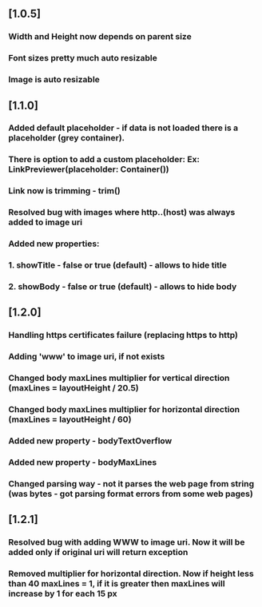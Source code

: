 ## [1.0.5]
### Width and Height now depends on parent size
### Font sizes pretty much auto resizable
### Image is auto resizable

## [1.1.0]
### Added default placeholder - if data is not loaded there is a placeholder (grey container).
### There is option to add a custom placeholder: Ex: LinkPreviewer(placeholder: Container())
### Link now is trimming - trim()
### Resolved bug with images where http..(host) was always added to image uri
### Added new properties: 
### 1. showTitle - false or true (default) - allows to hide title
### 2. showBody - false or true (default) - allows to hide body

## [1.2.0]
### Handling https certificates failure (replacing https to http)
### Adding 'www' to image uri, if not exists
### Changed body maxLines multiplier for vertical direction (maxLines = layoutHeight / 20.5)
### Changed body maxLines multiplier for horizontal direction (maxLines = layoutHeight / 60)
### Added new property - bodyTextOverflow
### Added new property - bodyMaxLines
### Changed parsing way - not it parses the web page from string (was bytes - got parsing format errors from some web pages)

## [1.2.1]
### Resolved bug with adding WWW to image uri. Now it will be added only if original uri will return exception
### Removed multiplier for horizontal direction. Now if height less than 40 maxLines = 1, if it is greater then maxLines will increase by 1 for each 15 px
